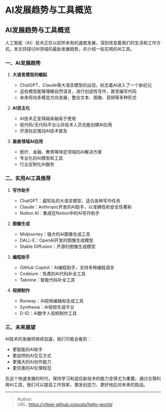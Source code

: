 # AI发展趋势与工具概览


## AI发展趋势与工具概览

人工智能（AI）技术正在以前所未有的速度发展，深刻改变着我们的生活和工作方式。本文将探讨AI领域的最新发展趋势，并介绍一些实用的AI工具。

### 一、AI发展趋势

1. **大语言模型的崛起**
   - ChatGPT、Claude等大语言模型的出现，标志着AI进入了一个新纪元
   - 这些模型能够理解自然语言，进行创造性写作，甚至编写代码
   - 未来将向多模态方向发展，整合文本、图像、音频等多种形式

2. **AI民主化**
   - AI技术正变得越来越易于使用
   - 低代码/无代码平台让非技术人员也能创建AI应用
   - 开源社区推动AI技术普及

3. **垂直领域AI应用**
   - 医疗、金融、教育等特定领域的AI解决方案
   - 专业化的AI模型和工具
   - 行业定制化AI服务

### 二、实用AI工具推荐

1. **写作助手**
   - ChatGPT：最知名的大语言模型，适合各种写作任务
   - Claude：Anthropic开发的AI助手，以准确性和安全性著称
   - Notion AI：集成在Notion中的AI写作助手

2. **图像生成**
   - Midjourney：强大的AI图像生成工具
   - DALL-E：OpenAI开发的图像生成模型
   - Stable Diffusion：开源的图像生成模型

3. **编程助手**
   - GitHub Copilot：AI编程助手，支持多种编程语言
   - Codeium：免费的AI代码补全工具
   - Tabnine：智能代码补全工具

4. **视频制作**
   - Runway：AI视频编辑和生成工具
   - Synthesia：AI视频生成平台
   - D-ID：AI数字人视频制作工具

### 三、未来展望

AI技术的发展将继续加速，我们可能会看到：
- 更智能的AI助手
- 更自然的AI交互方式
- 更强大的AI创作能力
- 更完善的AI伦理规范

在这个快速发展的时代，保持学习和适应新技术的能力变得尤为重要。通过合理利用AI工具，我们可以提高工作效率，激发创造力，更好地应对未来的挑战。


---

> Author:   
> URL: https://yfeier.github.io/posts/hello-world/  

